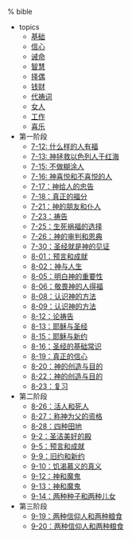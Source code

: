 % bible

- topics
    - [基础](./basic.md)
    - [信心](./faith.md)
    - [诫命](./commandments.md)
    - [智慧](./wisdom.md)
    - [择偶](./female.md)
    - [钱财](./money.md)
    - [代祷词](./substitude_prayer.md)
    - [女人](./woman.md)
    - [工作](./working.md)
    - [喜乐](./happiness.md)
- 第一阶段
    - [7-12: 什么样的人有福](./7-12.md)
    - [7-13: 神拯救以色列人于红海](./7-13.md)
    - [7-15: 不做糊涂人](./7-15.md)
    - [7-16: 神喜悦和不喜悦的人](./7-16.md)
    - [7-17：神给人的忠告](./7-17.md)
    - [7-18：真正的福分](./7-18.md)
    - [7-21：神的朋友和仆人](./7-21.md)
    - [7-23：祷告](./7-23.md)
    - [7-25：生死祸福的选择](./7-25.md)
    - [7-26：神的审判和恩典](./7-26.md)
    - [7-30：圣经就是神的见证](./7-30.md)
    - [8-01：预言和成就](./8-01.md)
    - [8-02：神与人生](./8-02.md)
    - [8-05：明白神的重要性](./8-05.md)
    - [8-06：敬畏神的人得福](./8-06.md)
    - [8-08：认识神的方法](./8-08.md)
    - [8-09：认识神的方法](./8-09.md)
    - [8-12：论祷告](./8-12.md)
    - [8-13：耶稣与圣经](./8-13.md)
    - [8-15：耶稣与新约](./8-15.md)
    - [8-16：圣经的基础常识](./8-16.md)
    - [8-19：真正的信心](./8-19.md)
    - [8-20：神的创造与目的](./8-20.md)
    - [8-22：神的创造与目的](./8-22.md)
    - [8-23：复习](./8-23.md)
- 第二阶段
    - [8-26：活人和死人](./8-26.md)
    - [8-27：称神为父的资格](./8-27.md)
    - [8-28：四种田地](./8-28.md)
    - [9-2：圣洁美好的殿](./9-2.md)
    - [9-5：预言和成就](./9-5.md)
    - [9-9：旧约和新约](./9-9.md)
    - [9-10：饥渴慕义的真义](./9-10.md)
    - [9-12：神和魔鬼](./9-12.md)
    - [9-13：神和魔鬼](./9-13.md)
    - [9-14：两种种子和两种儿女](./9-14.md)
- 第三阶段
    - [9-19：两种信仰人和两种粮食](./9-19.md)
    - [9-20：两种信仰人和两种粮食](./9-20.md)
